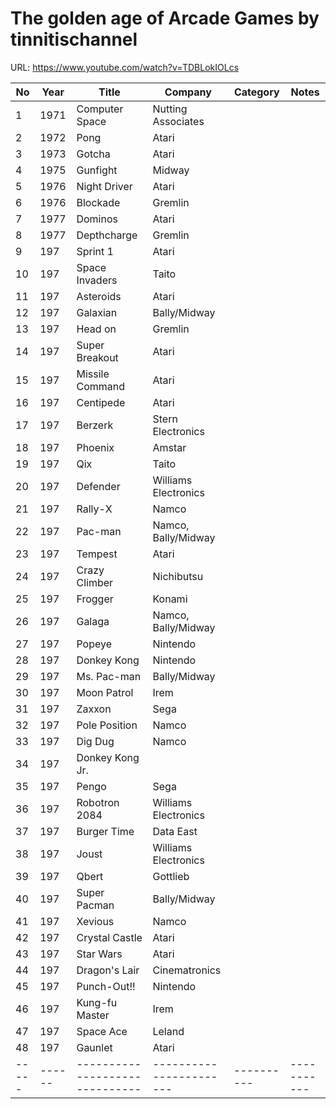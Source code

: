 The golden age of Arcade Games by tinnitischannel
======

URL: https://www.youtube.com/watch?v=TDBLokIOLcs


| No  | Year | Title                        | Company               | Category | Notes     |
|-----|------|------------------------------|-----------------------|----------|-----------|
|   1 | 1971 | Computer Space               | Nutting Associates    |          |           |
|   2 | 1972 | Pong                         | Atari                 |          |           |
|   3 | 1973 | Gotcha                       | Atari                 |          |           |
|   4 | 1975 | Gunfight                     | Midway                |          |           |
|   5 | 1976 | Night Driver                 | Atari                 |          |           |
|   6 | 1976 | Blockade                     | Gremlin               |          |           |
|   7 | 1977 | Dominos                      | Atari                 |          |           |
|   8 | 1977 | Depthcharge                  | Gremlin               |          |           |
|   9 | 197  | Sprint 1                     | Atari                      |          |           |
|  10 | 197  | Space Invaders               | Taito                      |          |           |
|  11 | 197  | Asteroids                    | Atari                      |          |           |
|  12 | 197  | Galaxian                     | Bally/Midway                      |          |           |
|  13 | 197  | Head on                      | Gremlin                      |          |           |
|  14 | 197  | Super Breakout               | Atari                      |          |           |
|  15 | 197  | Missile Command              | Atari                      |          |           |
|  16 | 197  | Centipede                    | Atari                      |          |           |
|  17 | 197  | Berzerk                      | Stern Electronics                      |          |           |
|  18 | 197  | Phoenix                      | Amstar                      |          |           |
|  19 | 197  | Qix                          | Taito                      |          |           |
|  20 | 197  | Defender                     | Williams Electronics                      |          |           |
|  21 | 197  | Rally-X                      | Namco                      |          |           |
|  22 | 197  | Pac-man                      | Namco, Bally/Midway                      |          |           |
|  23 | 197  | Tempest                      | Atari                      |          |           |
|  24 | 197  | Crazy Climber                | Nichibutsu                      |          |           |
|  25 | 197  | Frogger                      | Konami                      |          |           |
|  26 | 197  | Galaga                       | Namco, Bally/Midway                      |          |           |
|  27 | 197  | Popeye                       | Nintendo                      |          |           |
|  28 | 197  | Donkey Kong                  | Nintendo                      |          |           |
|  29 | 197  | Ms. Pac-man                  | Bally/Midway                      |          |           |
|  30 | 197  | Moon Patrol                  | Irem                      |          |           |
|  31 | 197  | Zaxxon                       | Sega                      |          |           |
|  32 | 197  | Pole Position                | Namco                      |          |           |
|  33 | 197  | Dig Dug                      | Namco                      |          |           |
|  34 | 197  | Donkey Kong Jr.              |                       |          |           |
|  35 | 197  | Pengo                        | Sega                  |          |           |
|  36 | 197  | Robotron 2084                | Williams Electronics  |          |           |
|  37 | 197  | Burger Time                  | Data East             |          |           |
|  38 | 197  | Joust                        | Williams Electronics  |          |           |
|  39 | 197  | Qbert                        | Gottlieb              |          |           |
|  40 | 197  | Super Pacman                 | Bally/Midway          |          |           |
|  41 | 197  | Xevious                      | Namco                 |          |           |
|  42 | 197  | Crystal Castle               | Atari                 |          |           |
|  43 | 197  | Star Wars                    | Atari                 |          |           |
|  44 | 197  | Dragon's Lair                | Cinematronics         |          |           |
|  45 | 197  | Punch-Out!!                  | Nintendo              |          |           |
|  46 | 197  | Kung-fu Master               | Irem                  |          |           |
|  47 | 197  | Space Ace                    | Leland                |          |           |
|  48 | 197  | Gaunlet                      | Atari                 |          |           |
|-----|------|------------------------------|-----------------------|----------|-----------|
